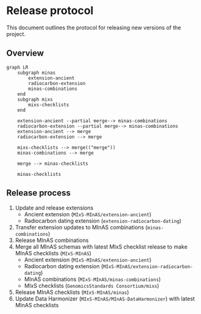 # Release protocol

This document outlines the protocol for releasing new versions of the project.

## Overview

```mermaid
graph LR
    subgraph minas
        extension-ancient
        radiocarbon-extension
        minas-combinations
    end
    subgraph mixs
        mixs-checklists
    end

    extension-ancient --partial merge--> minas-combinations
    radiocarbon-extension --partial merge--> minas-combinations
    extension-ancient --> merge
    radiocarbon-extension --> merge

    mixs-checklists --> merge(("merge"))
    minas-combinations --> merge

    merge --> minas-checklists

    minas-checklists
```

## Release process

1. Update and release extensions
    - Ancient extension (`MIxS-MInAS/extension-ancient`)
    - Radiocarbon dating extension (`extension-radiocarbon-dating`)
2. Transfer extension updates to MInAS combinations (`minas-combinations`)
3. Release MInAS combinations
4. Merge all MInAS schemas with latest MIxS checklist release to make MInAS checklists (`MIxS-MInAS`)
    - Ancient extension (`MIxS-MInAS/extension-ancient`)
    - Radiocarbon dating extension (`MIxS-MInAS/extension-radiocarbon-dating`)
    - MInAS combinations (`MIxS-MInAS/minas-combinations`)
    - MIxS checklists (`GenomicsStandards Consortium/mixs`)
5. Release MInAS checklists (`MIxS-MInAS/minas`)
6. Update Data Harmonizer (`MIxS-MInAS/MInAS-DataHarmonizer`) with latest MInAS checklists
